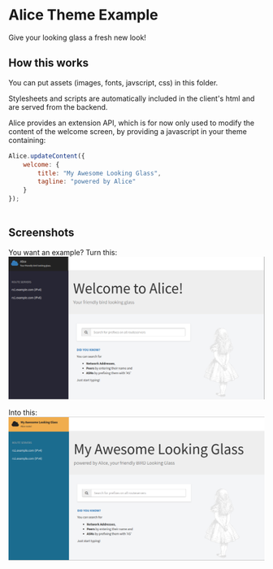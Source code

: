 
# Alice Theme Example

Give your looking glass a fresh new look!

## How this works
You can put assets (images, fonts, javscript, css) in 
this folder.

Stylesheets and scripts are automatically included in
the client's html and are served from the backend.

Alice provides an extension API, which is for now 
only used to modify the content of the welcome screen,
by providing a javascript in your theme containing:

```javascript
Alice.updateContent({
    welcome: {
        title: "My Awesome Looking Glass",
        tagline: "powered by Alice"
    }
});
    
```

## Screenshots

You want an example?
Turn this:
![Alice screenshot before customization](/doc/alice-before.png?raw=true)

Into this:
![Alice screenshot after customization](/doc/alice-after.png?raw=true)




